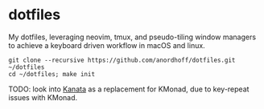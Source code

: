 # dotfiles

My dotfiles, leveraging neovim, tmux, and pseudo-tiling window managers to achieve a keyboard driven workflow in macOS and linux.

```
git clone --recursive https://github.com/anordhoff/dotfiles.git ~/dotfiles
cd ~/dotfiles; make init
```

TODO: look into [Kanata](https://github.com/jtroo/kanata) as a replacement for KMonad, due to key-repeat issues with KMonad.
